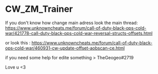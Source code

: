# CW_ZM_Trainer

If you don't know how change main adress look the main thread:
https://www.unknowncheats.me/forum/call-of-duty-black-ops-cold-war/421778-call-duty-black-ops-cold-war-reversal-structs-offsets.html

or look this :
https://www.unknowncheats.me/forum/call-of-duty-black-ops-cold-war/460931-cw-update-offset-aobscan-ce.html

if you need some help for edite something > TheGeogeo#2719

Love u <3
